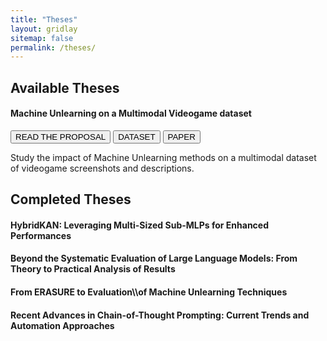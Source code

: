 ```yaml
---
title: "Theses"
layout: gridlay
sitemap: false
permalink: /theses/
---
```


<style>
img{
  border-radius: 10px;
}
iframe {
  width: 175px;
  display: inline;
  vertical-align:middle;
  <!-- margin-bottom:5px; -->
  <!-- margin-left:5px; -->
  <!-- border: 1px solid red; -->
}
.col-md-3 {
  margin:0;
  padding:0;
  margin-top:10px;
  margin-bottom:10px;
  display:block;
  overflow:hidden;
  text-align:center;
  display: table-cell;
  height: auto;
  float: none;
  background:white;
  border-radius:20px;
  <!-- border: 1px solid black; -->
}
</style>

## Available Theses

<div class="jumbotron">
<div class="row align-items-end">
<div class="col-md-12 col-sm-12">
<h4><b>Machine Unlearning on a Multimodal Videogame dataset</b></h4>
<a href="{{ site.url }}{{ site.baseurl }}/theses_proposals/Multimodal_thesis.pdf" target="_blank"><button class="btn btn-danger btn-sm">READ THE PROPOSAL</button></a> 
<a href="https://huggingface.co/datasets/claudioDsi94/PlayMyData" target="_blank"><button class="btn btn-success btn-sm">DATASET</button></a>
<a href="{{ site.url }}{{ site.baseurl }}/papers/playmydata.pdf" target="_blank"><button class="btn btn-danger btn-sm">PAPER</button></a> 

Study the impact of Machine Unlearning methods on a multimodal dataset of videogame screenshots and descriptions.

</div>
</div>
</div>


## Completed Theses

<div class="jumbotron">
<div class="row align-items-end">
<div class="col-md-12 col-sm-12">
<h4><b>HybridKAN: Leveraging Multi-Sized Sub-MLPs for
Enhanced Performances</b></h4>

</div>
</div>
</div>

<div class="jumbotron">
<div class="row align-items-end">
<div class="col-md-12 col-sm-12">
<h4><b>Beyond the Systematic Evaluation of Large Language Models: From Theory to Practical Analysis
of Results</b></h4>

</div>
</div>
</div>


<div class="jumbotron">
<div class="row align-items-end">
<div class="col-md-12 col-sm-12">
<h4><b>From ERASURE to Evaluation\\of Machine Unlearning Techniques</b></h4>
</div>
</div>
</div>

<div class="jumbotron">
<div class="row align-items-end">
<div class="col-md-12 col-sm-12">
<h4><b>Recent Advances in Chain-of-Thought Prompting: Current Trends and Automation Approaches</b></h4>
</div>
</div>
</div>